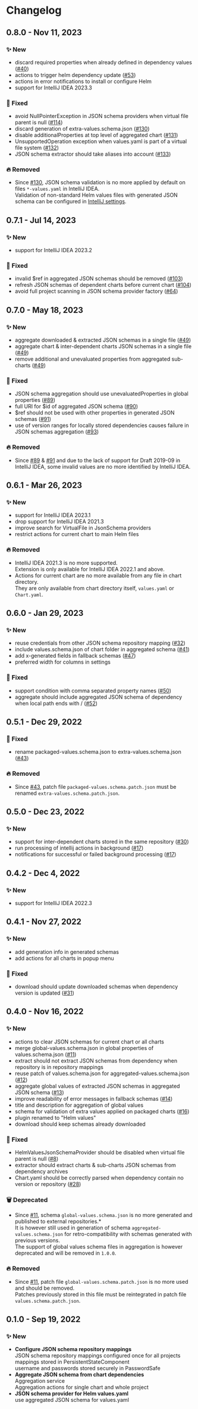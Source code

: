 # Changelog

## 0.8.0 - Nov 11, 2023

### ✨ New
- discard required properties when already defined in dependency values
  ([#40](https://github.com/fstaudt/helm-values/issues/40))
- actions to trigger helm dependency update
  ([#53](https://github.com/fstaudt/helm-values/issues/53))
- actions in error notifications to install or configure Helm
- support for IntelliJ IDEA 2023.3

### 🐛 Fixed
- avoid NullPointerException in JSON schema providers when virtual file parent is null
  ([#114](https://github.com/fstaudt/helm-values/issues/114))
- discard generation of extra-values.schema.json
  ([#130](https://github.com/fstaudt/helm-values/issues/130))
- disable additionalProperties at top level of aggregated chart
  ([#131](https://github.com/fstaudt/helm-values/issues/131))
- UnsupportedOperation exception when values.yaml is part of a virtual file system
  ([#132](https://github.com/fstaudt/helm-values/issues/132))
- JSON schema extractor should take aliases into account
  ([#133](https://github.com/fstaudt/helm-values/issues/133))

### 🔥 Removed
- Since [#130](https://github.com/fstaudt/helm-values/issues/130),
  JSON schema validation is no more applied by default on files `*-values.yaml` in IntelliJ IDEA.\
  Validation of non-standard Helm values files with generated JSON schema can be configured
  in [IntelliJ settings](https://www.jetbrains.com/help/idea/json.html#ws_json_schema_add_custom).

## 0.7.1 - Jul 14, 2023

### ✨ New
- support for IntelliJ IDEA 2023.2

### 🐛 Fixed
- invalid $ref in aggregated JSON schemas should be removed
  ([#103](https://github.com/fstaudt/helm-values/issues/103))
- refresh JSON schemas of dependent charts before current chart
  ([#104](https://github.com/fstaudt/helm-values/issues/104))
- avoid full project scanning in JSON schema provider factory
  ([#64](https://github.com/fstaudt/helm-values/issues/64))

## 0.7.0 - May 18, 2023

### ✨ New
- aggregate downloaded & extracted JSON schemas in a single file
  ([#49](https://github.com/fstaudt/helm-values/issues/49))
- aggregate chart & inter-dependent charts JSON schemas in a single file
  ([#49](https://github.com/fstaudt/helm-values/issues/49))
- remove additional and unevaluated properties from aggregated sub-charts
  ([#49](https://github.com/fstaudt/helm-values/issues/49))

### 🐛 Fixed
- JSON schema aggregation should use unevaluatedProperties in global properties
  ([#89](https://github.com/fstaudt/helm-values/issues/89))
- full URI for $id of aggregated JSON schema
  ([#90](https://github.com/fstaudt/helm-values/issues/90))
- $ref should not be used with other properties in generated JSON schemas
  ([#91](https://github.com/fstaudt/helm-values/issues/91))
- use of version ranges for locally stored dependencies causes failure in JSON schemas aggregation
  ([#93](https://github.com/fstaudt/helm-values/issues/93))

### 🔥 Removed

- Since [#89](https://github.com/fstaudt/helm-values/issues/89) &
  [#91](https://github.com/fstaudt/helm-values/issues/91)
  and due to the lack of support for Draft 2019-09 in IntelliJ IDEA,
  some invalid values are no more identified by IntelliJ IDEA.

## 0.6.1 - Mar 26, 2023

### ✨ New
- support for IntelliJ IDEA 2023.1
- drop support for IntelliJ IDEA 2021.3
- improve search for VirtualFile in JsonSchema providers
- restrict actions for current chart to main Helm files

### 🔥 Removed

- IntelliJ IDEA 2021.3 is no more supported.\
  Extension is only available for IntelliJ IDEA 2022.1 and above.
- Actions for current chart are no more available from any file in chart directory.\
  They are only available from chart directory itself, `values.yaml` or `Chart.yaml`.

## 0.6.0 - Jan 29, 2023

### ✨ New

- reuse credentials from other JSON schema repository mapping
  ([#32](https://github.com/fstaudt/helm-values/issues/32))
- include values.schema.json of chart folder in aggregated schema
  ([#41](https://github.com/fstaudt/helm-values/issues/41))
- add x-generated fields in fallback schemas
  ([#47](https://github.com/fstaudt/helm-values/issues/47))
- preferred width for columns in settings

### 🐛 Fixed

- support condition with comma separated property names
  ([#50](https://github.com/fstaudt/helm-values/issues/50))
- aggregate should include aggregated JSON schema of dependency when local path ends with /
  ([#52](https://github.com/fstaudt/helm-values/issues/52))

## 0.5.1 - Dec 29, 2022

### 🐛 Fixed

- rename packaged-values.schema.json to extra-values.schema.json
  ([#43](https://github.com/fstaudt/helm-values/issues/43))

### 🔥 Removed

- Since [#43](https://github.com/fstaudt/helm-values/issues/43),
  patch file `packaged-values.schema.patch.json` must be renamed `extra-values.schema.patch.json`.

## 0.5.0 - Dec 23, 2022

### ✨ New

- support for inter-dependent charts stored in the same repository
  ([#30](https://github.com/fstaudt/helm-values/issues/30))
- run processing of intellij actions in background
  ([#17](https://github.com/fstaudt/helm-values/issues/17))
- notifications for successful or failed background processing
  ([#17](https://github.com/fstaudt/helm-values/issues/17))

## 0.4.2 - Dec 4, 2022

### ✨ New

- support for IntelliJ IDEA 2022.3

## 0.4.1 - Nov 27, 2022

### ✨ New

- add generation info in generated schemas
- add actions for all charts in popup menu

### 🐛 Fixed

- download should update downloaded schemas when dependency version is updated
  ([#31](https://github.com/fstaudt/helm-values/issues/31))

## 0.4.0 - Nov 16, 2022

### ✨ New

- actions to clear JSON schemas for current chart or all charts
- merge global-values.schema.json in global properties of values.schema.json
  ([#11](https://github.com/fstaudt/helm-values/issues/11))
- extract should not extract JSON schemas from dependency when repository is in repository mappings
- reuse patch of values.schema.json for aggregated-values.schema.json
  ([#12](https://github.com/fstaudt/helm-values/issues/12))
- aggregate global values of extracted JSON schemas in aggregated JSON schema
  ([#13](https://github.com/fstaudt/helm-values/issues/13))
- improve readability of error messages in fallback schemas
  ([#14](https://github.com/fstaudt/helm-values/issues/14))
- title and description for aggregation of global values
- schema for validation of extra values applied on packaged charts
  ([#16](https://github.com/fstaudt/helm-values/issues/16))
- plugin renamed to "Helm values"
- download should keep schemas already downloaded

### 🐛 Fixed

- HelmValuesJsonSchemaProvider should be disabled when virtual file parent is null
  ([#8](https://github.com/fstaudt/helm-values/issues/8))
- extractor should extract charts & sub-charts JSON schemas from dependency archives
- Chart.yaml should be correctly parsed when dependency contain no version or repository
  ([#28](https://github.com/fstaudt/helm-values/issues/28))

### 🗑 Deprecated

- Since [#11](https://github.com/fstaudt/helm-values/issues/11),
  schema `global-values.schema.json` is no more generated and published to external repositories.*\
  It is however still used in generation of schema `aggregated-values.schema.json` for retro-compatibility with schemas
  generated with previous versions.\
  The support of global values schema files in aggregation is however deprecated and will be removed in `1.0.0`.

### 🔥 Removed

- Since [#11](https://github.com/fstaudt/helm-values/issues/11),
  patch file `global-values.schema.patch.json` is no more used and should be removed.\
  Patches previously stored in this file must be reintegrated in patch file `values.schema.patch.json`.

## 0.1.0 - Sep 19, 2022

### ✨ New

- **Configure JSON schema repository mappings**\
  JSON schema repository mappings configured once for all projects\
  mappings stored in PersistentStateComponent\
  username and passwords stored securely in PasswordSafe
- **Aggregate JSON schema from chart dependencies**\
  Aggregation service\
  Aggregation actions for single chart and whole project
- **JSON schema provider for Helm values.yaml**\
  use aggregated JSON schema for values.yaml

